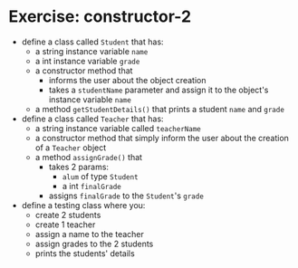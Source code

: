 # Exercise: constructor-2
* define a class called `Student` that has:
  * a string instance variable `name`
  * a int instance variable `grade`
  * a constructor method that
    * informs the user about the object creation
    * takes a `studentName` parameter and assign it to the object's instance variable `name`
  * a method `getStudentDetails()` that prints a student `name` and `grade`
* define a class called `Teacher` that has:
  * a string instance variable called `teacherName`
  * a constructor method that simply inform the user about the creation of a `Teacher` object
  * a method `assignGrade()` that
    * takes 2 params:
      * `alum` of type `Student`
      * a int `finalGrade`
    * assigns `finalGrade` to the `Student`'s `grade`
* define a testing class where you:
  * create 2 students
  * create 1 teacher
  * assign a name to the teacher
  * assign grades to the 2 students
  * prints the students' details
